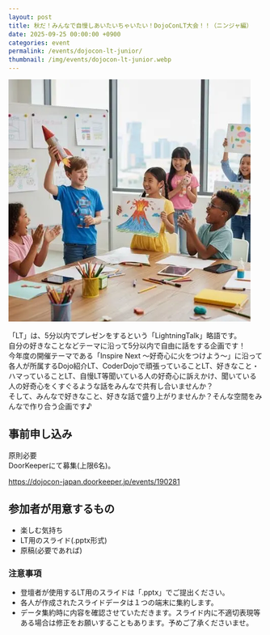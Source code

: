 ```yaml
---
layout: post
title: 秋だ！みんなで自慢しあいたいちゃいたい！DojoConLT大会！！（ニンジャ編）
date: 2025-09-25 00:00:00 +0900
categories: event
permalink: /events/dojocon-lt-junior/
thumbnail: /img/events/dojocon-lt-junior.webp
---
```


<img class='w-full pb-8' src='/img/events/dojocon-lt-junior.webp' alt='カバー画像 秋だ！みんなで自慢しあいたいちゃいたい！DojoConLT大会！！（ニンジャ編）'>

「LT」は、5分以内でプレゼンをするという「LightningTalk」略語です。<br>
自分の好きなことなどテーマに沿って5分以内で自由に話をする企画です！<br>
今年度の開催テーマである「Inspire Next 〜好奇心に火をつけよう〜」に沿って各人が所属するDojo紹介LT、CoderDojoで頑張っていることLT、好きなこと・ハマっていることLT、自慢LT等聞いている人の好奇心に訴えかけ、聞いている人の好奇心をくすぐるような話をみんなで共有し合いませんか？<br>
そして、みんなで好きなこと、好きな話で盛り上がりませんか？そんな空間をみんなで作り合う企画です♪

## 事前申し込み

原則必要<br>
DoorKeeperにて募集(上限6名)。

<a href="https://dojocon-japan.doorkeeper.jp/events/190281" target="_blank" >https://dojocon-japan.doorkeeper.jp/events/190281</a>

## 参加者が用意するもの

* 楽しむ気持ち
* LT用のスライド(.pptx形式)
* 原稿(必要であれば)

### 注意事項

* 登壇者が使用するLT用のスライドは「.pptx」でご提出ください。
* 各人が作成されたスライドデータは１つの端末に集約します。
* データ集約時に内容を確認させていただきます。スライド内に不適切表現等ある場合は修正をお願いすることもあります。予めご了承くださいませ。
